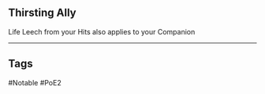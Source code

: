 ## Thirsting Ally
Life Leech from your Hits also applies to your Companion

---
## Tags
#Notable
#PoE2
